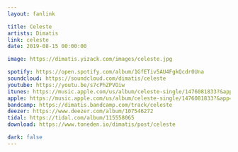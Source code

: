 ```yaml
---
layout: fanlink

title: Celeste
artists: Dimatis
link: celeste
date: 2019-08-15 00:00:00

image: https://dimatis.yizack.com/images/celeste.jpg

spotify: https://open.spotify.com/album/1GfETiv5AU4FgkQcdr0Una
soundcloud: https://soundcloud.com/dimatis/celeste
youtube: https://youtu.be/s7cPhZPVOiw
itunes: https://music.apple.com/us/album/celeste-single/1476081833?&app=itunes
apple: https://music.apple.com/us/album/celeste-single/1476081833?&app=music
bandcamp: https://dimatis.bandcamp.com/track/celeste
deezer: https://www.deezer.com/album/107546272
tidal: https://tidal.com/album/115558065
download: https://www.toneden.io/dimatis/post/celeste

dark: false
---
```

